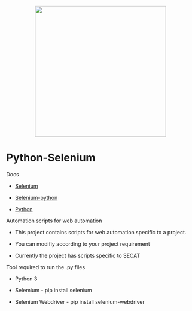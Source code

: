 <p align="center">
  <img src="https://static1.squarespace.com/static/556c9bf4e4b0de57cb590a0f/556e0cdde4b06f5105811bf7/556e0ce4e4b06f5105811c44/1438266167031/?format=1500w" width="350"/>
<!--   <img src="your_relative_path_here_number_2_large_name" width="350"/> -->
</p>

# Python-Selenium

Docs

- [Selenium](https://www.seleniumhq.org/docs/)

- [Selenium-python](http://selenium-python.readthedocs.io/)

- [Python](https://www.python.org/)


Automation scripts for web automation

- This project contains scripts for web automation specific to a project.

- You can modifiy according to your project requirement

- Currently the project has scripts specific to SECAT


Tool required to run the .py files

- Python 3

- Selemium - pip install selenium

- Selenium Webdriver - pip install selenium-webdriver


